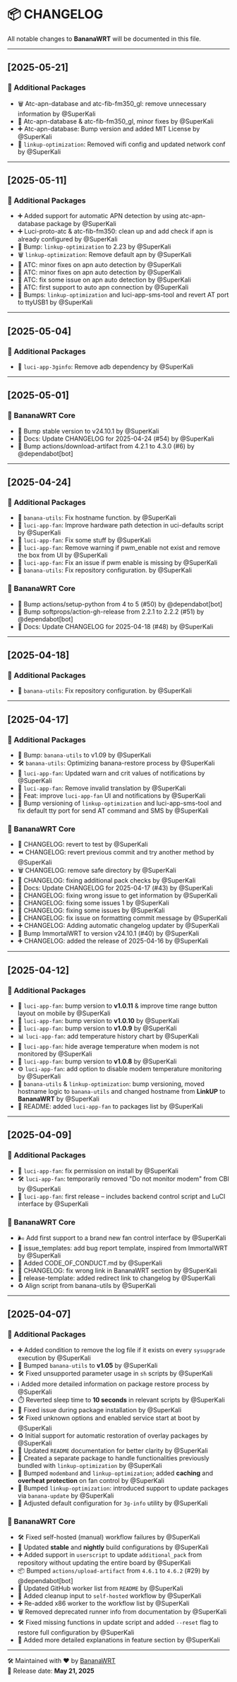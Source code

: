 # 📦 CHANGELOG

All notable changes to **BananaWRT** will be documented in this file.

---

## [2025-05-21]

### 🧩 Additional Packages

- 🗑️ Atc-apn-database and atc-fib-fm350_gl: remove unnecessary information by @SuperKali  
- 🐛 Atc-apn-database & atc-fib-fm350_gl, minor fixes by @SuperKali  
- ➕ Atc-apn-database: Bump version and added MIT License by @SuperKali  
- 🔄 `linkup-optimization`: Removed wifi config and updated network conf by @SuperKali  

---


## [2025-05-11]

### 🧩 Additional Packages

- ➕ Added support for automatic APN detection by using atc-apn-database package by @SuperKali  
- ➕ Luci-proto-atc & atc-fib-fm350: clean up and add check if apn is already configured by @SuperKali  
- 🔼 Bump: `linkup-optimization` to 2.23 by @SuperKali  
- 🗑️ `linkup-optimization`: Remove default apn by @SuperKali  
- 🐛 ATC: minor fixes on apn auto detection by @SuperKali  
- 🐛 ATC: minor fixes on apn auto detection by @SuperKali  
- 🐛 ATC: fix some issue on apn auto detection by @SuperKali  
- 📢 ATC: first support to auto apn connection by @SuperKali  
- 🔼 Bumps: `linkup-optimization` and luci-app-sms-tool and revert AT port to ttyUSB1 by @SuperKali  

---


## [2025-05-04]

### 🧩 Additional Packages

- 🔄 `luci-app-3ginfo`: Remove adb dependency by @SuperKali  

---


## [2025-05-01]

### 🍌 BananaWRT Core

- 🔼 Bump stable version to v24.10.1 by @SuperKali  
- 🔄 Docs: Update CHANGELOG for 2025-04-24 (#54) by @SuperKali  
- 🔼 Bump actions/download-artifact from 4.2.1 to 4.3.0 (#6) by @dependabot[bot]  

---


## [2025-04-24]

### 🧩 Additional Packages

- 🐛 `banana-utils`: Fix hostname function. by @SuperKali  
- 🌟 `luci-app-fan`: Improve hardware path detection in uci-defaults script by @SuperKali  
- 🐛 `luci-app-fan`: Fix some stuff by @SuperKali  
- 🔄 `luci-app-fan`: Remove warning if pwm_enable not exist and remove the box from UI by @SuperKali  
- 🐛 `luci-app-fan`: Fix an issue if pwm enable is missing by @SuperKali  
- 🐛 `banana-utils`: Fix repository configuration. by @SuperKali  

### 🍌 BananaWRT Core

- 🔼 Bump actions/setup-python from 4 to 5 (#50) by @dependabot[bot]  
- 🔼 Bump softprops/action-gh-release from 2.2.1 to 2.2.2 (#51) by @dependabot[bot]  
- 🔄 Docs: Update CHANGELOG for 2025-04-18 (#48) by @SuperKali  

---


## [2025-04-18]

### 🧩 Additional Packages

- 🐛 `banana-utils`: Fix repository configuration. by @SuperKali  

---


## [2025-04-17]

### 🧩 Additional Packages

- 🔼 Bump: `banana-utils` to v1.09 by @SuperKali  
- 🛠️ `banana-utils`: Optimizing banana-restore process by @SuperKali  
- 🔄 `luci-app-fan`: Updated warn and crit values of notifications by @SuperKali  
- 🔄 `luci-app-fan`: Remove invalid translation by @SuperKali  
- 🌟 Feat: improve `luci-app-fan` UI and notifications by @SuperKali  
- 🐛 Bump versioning of `linkup-optimization` and luci-app-sms-tool and fix default tty port for send AT command and SMS by @SuperKali  

### 🍌 BananaWRT Core

- 🧪 CHANGELOG: revert to test by @SuperKali  
- ⏪ CHANGELOG: revert previous commit and try another method by @SuperKali  
- 🗑️ CHANGELOG: remove safe directory by @SuperKali  
- 🐛 CHANGELOG: fixing additional pack checks by @SuperKali  
- 🔄 Docs: Update CHANGELOG for 2025-04-17 (#43) by @SuperKali  
- 🐛 CHANGELOG: fixing wrong issue to get information by @SuperKali  
- 🐛 CHANGELOG: fixing some issues 1 by @SuperKali  
- 🐛 CHANGELOG: fixing some issues by @SuperKali  
- 🐛 CHANGELOG: fix issue on formatting commit message by @SuperKali  
- ➕ CHANGELOG: Adding automatic changelog updater by @SuperKali  
- 🔼 Bump ImmortalWRT to version v24.10.1 (#40) by @SuperKali  
- ➕ CHANGELOG: added the release of 2025-04-16 by @SuperKali  

---


## [2025-04-12]

### 🧩 Additional Packages

- 🔼 `luci-app-fan`: bump version to **v1.0.11** & improve time range button layout on mobile by @SuperKali  
- 🔼 `luci-app-fan`: bump version to **v1.0.10** by @SuperKali  
- 🔼 `luci-app-fan`: bump version to **v1.0.9** by @SuperKali  
- 📊 `luci-app-fan`: add temperature history chart by @SuperKali  
- 🫥 `luci-app-fan`: hide average temperature when modem is not monitored by @SuperKali  
- 🔼 `luci-app-fan`: bump version to **v1.0.8** by @SuperKali  
- ⚙️ `luci-app-fan`: add option to disable modem temperature monitoring by @SuperKali  
- 🔧 `banana-utils` & `linkup-optimization`: bump versioning, moved hostname logic to `banana-utils` and changed hostname from **LinkUP** to **BananaWRT** by @SuperKali  
- 📝 README: added `luci-app-fan` to packages list by @SuperKali  

---

## [2025-04-09]

### 🧩 Additional Packages

- 🐛 `luci-app-fan`: fix permission on install by @SuperKali  
- 🛠️ `luci-app-fan`: temporarily removed "Do not monitor modem" from CBI by @SuperKali  
- 🚀 `luci-app-fan`: first release – includes backend control script and LuCI interface by @SuperKali  

### 🍌 BananaWRT Core

- 🌬️ Add first support to a brand new fan control interface by @SuperKali  
- 🐞 issue_templates: add bug report template, inspired from ImmortalWRT by @SuperKali  
- 📜 Added CODE_OF_CONDUCT.md by @SuperKali  
- 🔗 CHANGELOG: fix wrong link in BananaWRT section by @SuperKali  
- 📄 release-template: added redirect link to changelog by @SuperKali  
- ♻️ Align script from banana-utils by @SuperKali  

---

## [2025-04-07]

### 🧩 Additional Packages

- ➕ Added condition to remove the log file if it exists on every `sysupgrade` execution by @SuperKali  
- 🔼 Bumped `banana-utils` to **v1.05** by @SuperKali  
- 🛠️ Fixed unsupported parameter usage in `sh` scripts by @SuperKali  
- ℹ️ Added more detailed information on package restore process by @SuperKali  
- ⏱️ Reverted sleep time to **10 seconds** in relevant scripts by @SuperKali  
- 🐛 Fixed issue during package installation by @SuperKali  
- 🛠️ Fixed unknown options and enabled service start at boot by @SuperKali  
- ♻️ Initial support for automatic restoration of overlay packages by @SuperKali  
- 📄 Updated `README` documentation for better clarity by @SuperKali  
- 🔄 Created a separate package to handle functionalities previously bundled with `linkup-optimization` by @SuperKali  
- 🔧 Bumped `modemband` and `linkup-optimization`; added **caching** and **overheat protection** on fan control by @SuperKali  
- 🔁 Bumped `linkup-optimization`: introduced support to update packages via `banana-update` by @SuperKali  
- 📝 Adjusted default configuration for `3g-info` utility by @SuperKali  

### 🍌 BananaWRT Core

- 🛠️ Fixed self-hosted (manual) workflow failures by @SuperKali  
- 🔧 Updated **stable** and **nightly** build configurations by @SuperKali  
- ➕ Added support in `userscript` to update `additional_pack` from repository without updating the entire board by @SuperKali  
- 📦 Bumped `actions/upload-artifact` from `4.6.1` to `4.6.2` (#29) by @dependabot[bot]  
- 🔄 Updated GitHub worker list from `README` by @SuperKali  
- 🧹 Added cleanup input to `self-hosted` workflow by @SuperKali  
- ➕ Re-added x86 worker to the workflow list by @SuperKali  
- 🗑️ Removed deprecated runner info from documentation by @SuperKali  
- 🛠️ Fixed missing functions in update script and added `--reset` flag to restore full configuration by @SuperKali  
- 📢 Added more detailed explanations in feature section by @SuperKali  

---

🛠️ Maintained with ❤️ by [BananaWRT](https://github.com/SuperKali/BananaWRT)  
📅 Release date: **May 21, 2025**